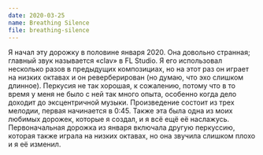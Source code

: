 ```yaml
---
date: 2020-03-25
name: Breathing Silence
file: breathing-silence
---
```


Я начал эту дорожку в половине января 2020. Она довольно странная; главный звук называется «clav» в FL Studio. Я его использовал несколько разов в предыдущих композициах, но на этот раз он играет на низких октавах и он реверберирован (но думаю, что эхо слишком длинное). Перкусия не так хорошая, к сожалению, потому что в то время у меня не было с ней так много опыта, особенно когда дело доходит до эксцентричной музыки. Произведение состоит из трех мелодии, первая начинается в 0:45. Также эта была одна из моих любимых дорожек, которые я создал, и я всё ещё её наслажусь. Первоначальная дорожка из января включала другую перкуссию, которая также играла на низких октавах, но она звучила слишком плохо и я её изменил.